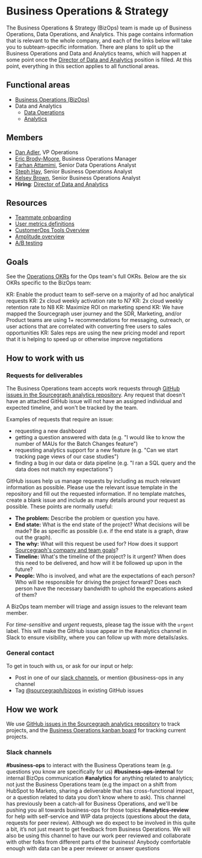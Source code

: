 # Business Operations & Strategy

The Business Operations & Strategy (BizOps) team is made up of Business Operations, Data Operations, and Analytics. This page contains information that is relevant to the whole company, and each of the links below will take you to subteam-specific information. There are plans to split up the Business Operations and Data and Analytics teams, which will happen at some point once the [Director of Data and Analytics](https://boards.greenhouse.io/sourcegraph91/jobs/4084968004) position is filled. At this point, everything in this section applies to all functional areas. 

## Functional areas

- [Business Operations (BizOps)](business_operations.md)
- Data and Analytics
   - [Data Operations](data_operations.md)
   - [Analytics](analytics.md)

## Members

  - [Dan Adler](../../company/team/index.md#dan-adler-he-him), VP Operations
  - [Eric Brody-Moore](../../company/team/index.md#eric-brody-moore), Business Operations Manager
  - [Farhan Attamimi](../../company/team/index.md#farhan-attamimi), Senior Data Operations Analyst
  - [Steph Hay](../../company/team/index.md#steph-hay-she-her), Senior Business Operations Analyst
  - [Kelsey Brown](../../company/team/index.md#kelsey-brown-she-her), Senior Business Operations Analyst
  - **Hiring**: [Director of Data and Analytics](https://boards.greenhouse.io/sourcegraph91/jobs/4084968004)

## Resources

- [Teammate onboarding](onboarding.md)
- [User metrics definitions](user_definitions.md)
- [CustomerOps Tools Overview](customer_ops_tools.md)
- [Amplitude overview](amplitude.md)
- [A/B testing](ab-testing.md)

## Goals

See the [Operations OKRs](../../company/goals/2022_q3.md#operations-bizops-finance-techops-legal) for the Ops team's full OKRs. Below are the six OKRs specific to the BizOps team:

KR: Enable the product team to self-serve on a majority of ad hoc analytical requests
KR: 2x cloud weekly activation rate to N7
KR: 2x cloud weekly retention rate to N8
KR: Maximize ROI on marketing spend
KR: We have mapped the Sourcegraph user journey and the SDR, Marketing, and/or Product teams are using 1+ recommendations for messaging, outreach, or user actions that are correlated with converting free users to sales opportunities
KR: Sales reps are using the new pricing model and report that it is helping to speed up or otherwise improve negotiations

## How to work with us

### Requests for deliverables

The Business Operations team accepts work requests through [GitHub issues in the Sourcegraph analytics repository](https://github.com/sourcegraph/analytics/issues). Any request that doesn't have an attached GitHub issue will not have an assigned individual and expected timeline, and won't be tracked by the team. 

Examples of requests that require an issue:
* requesting a new dashboard 
* getting a question answered with data (e.g. "I would like to know the number of MAUs for the Batch Changes feature")
* requesting analytics support for a new feature (e.g. "Can we start tracking page views of our case studies")
* finding a bug in our data or data pipeline (e.g. "I ran a SQL query and the data does not match my expectations")

GitHub issues help us manage requests by including as much relevant information as possible. Please use the relevant issue template in the repository and fill out the requested information. If no template matches, create a blank issue and include as many details around your request as possible. These points are normally useful:

- **The problem:** Describe the problem or question you have.
- **End state:** What is the end state of the project? What decisions will be made? Be as specific as possible (i.e. if the end state is a graph, draw out the graph).
- **The why:** What will this request be used for? How does it support [Sourcegraph's company and team goals](../../company/goals/index.md)? 
- **Timeline:** What's the timeline of the project? Is it urgent? When does this need to be delivered, and how will it be followed up upon in the future?
- **People:** Who is involved, and what are the expectations of each person? Who will be responsible for driving the project forward? Does each person have the necessary bandwidth to uphold the expecations asked of them?

A BizOps team member will triage and assign issues to the relevant team member.

For *time-sensitive* and *urgent* requests, please tag the issue with the `urgent` label. This will make the GitHub issue appear in the #analytics channel in Slack to ensure visibility, where you can follow up with more details/asks.

### General contact

To get in touch with us, or ask for our input or help:

- Post in one of our [slack channels](#slack-channels), or mention @business-ops in any channel
- Tag [@sourcegraph/bizops](https://github.com/orgs/sourcegraph/teams/bizops) in existing GitHub issues

## How we work

We use [GitHub issues in the Sourcegraph analytics repository](https://github.com/sourcegraph/analytics/issues) to track projects, and the [Business Operations kanban board](https://github.com/orgs/sourcegraph/projects/63) for tracking current projects.

### Slack channels

**#business-ops** to interact with the Business Operations team (e.g. questions you know are specifically for us)
**#business-ops-internal** for internal BizOps communication
**#analytics** for anything related to analytics; not just the Business Operations team (e.g the impact on a shift from HubSpot to Marketo, sharing a deliverable that has cross-functional impact, or a question related to data you don’t know where to ask). This channel has previously been a catch-all for Business Operations, and we'll be pushing you all towards business-ops for those topics
**#analytics-review** for help with self-service and WIP data projects (questions about the data, requests for peer review). Although we do expect to be involved in this quite a bit, it’s not just meant to get feedback from Business Operations. We will also be using this channel to have our work peer reviewed and collaborate with other folks from different parts of the business! Anybody comfortable enough with data can be a peer reviewer or answer questions 

